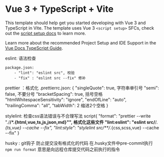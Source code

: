 # Vue 3 + TypeScript + Vite

This template should help get you started developing with Vue 3 and TypeScript in Vite. The template uses Vue 3 `<script setup>` SFCs, check out the [script setup docs](https://v3.vuejs.org/api/sfc-script-setup.html#sfc-script-setup) to learn more.

Learn more about the recommended Project Setup and IDE Support in the [Vue Docs TypeScript Guide](https://vuejs.org/guide/typescript/overview.html#project-setup).

eslint: 语法检查

    package.json:
        - "lint": "eslint src", 校验
        - "fix" : "eslint src --fix" 修补

prettier ：格式化
.prettierrc.json:
{
"singleQuote": true, 字符串单引号
"semi": false, 不要分号
"bracketSpacing": true, 括号空格
"htmlWhitespaceSensitivity": "ignore",
"endOfLine": "auto",
"trailingComma": "all",
"tabWidth": 2 缩进2个空格
}

stylelint: 检查css语法错误与不合理写法
script{
"format": "prettier --write \"./**/\*.{html,vue,ts,js,json,md}\"", 格式化这些文件
"lint:eslint": "eslint src/**/_.{ts,vue} --cache --fix",
"lint:style": "stylelint src/\*\*/_.{css,scss,vue} --cache --fix"
}

husky : git钩子 防止提交没有格式化的代码
在.husky文件中pre-commit执行
`         npm run format
        `
意思是向远程仓库提交代码之前执行的指令
